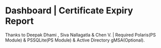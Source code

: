 ﻿# Dashboard | Certificate Expiry Report
 
 Thanks to Deepak Dhami , Siva Nallagatla  & Chen V. |  Required Polaris(PS Module) & PSSQLite(PS Module) & Active Directory gMSA(Optional).  
